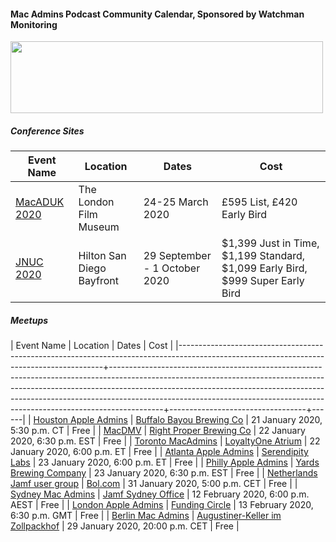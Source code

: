 #### Mac Admins Podcast Community Calendar, Sponsored by Watchman Monitoring

[<img src="https://podcast.macadmins.org/wp-content/uploads/2017/06/Watchman-Monitoring-logo-blue.png" alt="" width="500" height="115" />](https://www.watchmanmonitoring.com)

##### Conference Sites

| Event Name | Location | Dates | Cost |
|------------|----------|-------|------|
| [MacADUK 2020](https://macad.uk) | The London Film Museum | 24-25 March 2020 | £595 List, £420 Early Bird |
| [JNUC 2020](https://www.jamf.com/events/jamf-nation-user-conference/2020/) | Hilton San Diego Bayfront | 29 September - 1 October 2020 | $1,399 Just in Time, $1,199 Standard, $1,099 Early Bird, $999 Super Early Bird |


##### Meetups

| Event Name                                                                                                                              | Location                                                                                                                                                                                                                                                                                                                            | Dates                            | Cost |
|-----------------------------------------------------------------------------------------------------------------------------------------+-------------------------------------------------------------------------------------------------------------------------------------------------------------------------------------------------------------------------------------------------------------------------------------------------------------------------------------+----------------------------------+------|
| [Houston Apple Admins](https://houstonappleadmins.org/Jan2020-Meetup/)                                                                  | [Buffalo Bayou Brewing Co](https://g.page/BuffBrew?share)                                                                                                                                                                                                                                                                           | 21 January 2020, 5:30 p.m. CT    | Free |
| [MacDMV](https://www.eventbrite.com/e/macdmv-happy-hour-tickets-89987672551)                                                            | [Right Proper Brewing Co](https://www.rightproperbrewing.com/visit-the-brewpub)                                                                                                                                                                                                                                                     | 22 January 2020, 6:30 p.m. EST   | Free |
| [Toronto MacAdmins](https://www.eventbrite.com/e/toronto-mac-admins-meetup-upgrading-your-organization-to-catalina-tickets-86804192677) | [LoyaltyOne Atrium](https://goo.gl/maps/RGSm19XiRpcztcXV8)                                                                                                                                                                                                                                                                          | 22 January 2020, 6:00 p.m. ET    | Free |
| [Atlanta Apple Admins](https://www.meetup.com/Atlanta-Apple-Admins/events/267755198/)                                                   | [Serendipity Labs](https://www.google.com/maps/search/?api=1&query=33.877804%2C-84.461090)                                                                                                                                                                                                                                          | 23 January 2020, 6:00 p.m. ET    | Free |
| [Philly Apple Admins](https://www.meetup.com/Greater-Philadelphia-Area-Mac-Admins/events/267878108/)                                    | [Yards Brewing Company](https://maps.apple.com/?address=500%20Spring%20Garden%20St,%20Philadelphia,%20PA%20%2019123,%20United%20States&auid=2143436201815719814&ll=39.960971,-75.146953&lsp=9902&q=Yards%20Brewing%20Company&_ext=ChkKBQgEEOIBCgQIBRADCgQIBhBoCgQIChAAEiYpxSuo8HP6Q0AxEcuqo8XJUsA5QwHOTJr7Q0BBGX5jngXJUsBQBA%3D%3D) | 23 January 2020, 6:30 p.m. EST   | Free |
| [Netherlands Jamf user group](https://www.jamf.com/jamf-nation/events/user-groups/319/jamf-user-group-bol-com)                          | [Bol.com](https://goo.gl/maps/xJK696qfwsnBa5pJ8)                                                                                                                                                                                                                                                                                    | 31 January 2020, 5:00 p.m. CET   | Free |
| [Sydney Mac Admins](https://www.meetup.com/Sydney-Mac-Admins/events/267920288/)                                                         | [Jamf Sydney Office](https://goo.gl/maps/DkcNzgNYzouX56ow8)                                                                                                                                                                                                                                                                         | 12 February 2020, 6:00 p.m. AEST | Free |
| [London Apple Admins](https://www.eventbrite.com/e/13th-february-2020-meet-up-funding-circle-with-code42-tickets-88648234255)           | [Funding Circle](https://goo.gl/maps/2FQZPAT2J5vnNdFdA)                                                                                                                                                                                                                                                                             | 13 February 2020, 6:30 p.m. GMT  | Free |
| [Berlin Mac Admins](https://berlinmacadmins.github.io)                                                                                  | [Augustiner-Keller im Zollpackhof](https://www.zollpackhof.de/augustiner-keller/)                                                                                                                                                                                                                                                   | 29 January 2020, 20:00 p.m. CET  | Free |

